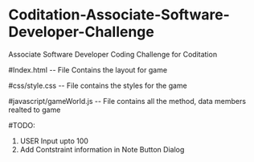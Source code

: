 # Coditation-Associate-Software-Developer-Challenge
Associate Software Developer Coding Challenge for Coditation


#Index.html
  -- File Contains the layout for game


#css/style.css
  -- File contains the styles for the game


#javascript/gameWorld.js
  -- File contains all the method, data members realted to game



#TODO:
  1. USER Input upto 100
  2. Add Contstraint information in Note Button Dialog
